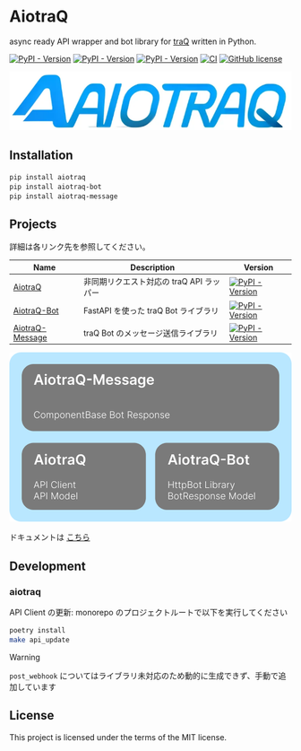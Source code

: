 # AiotraQ

async ready API wrapper and bot library for [traQ](https://github.com/traPtitech/traQ) written in Python.

[![PyPI - Version](https://img.shields.io/pypi/v/aiotraq?label=aiotraq)](https://pypi.org/project/aiotraq/)
[![PyPI - Version](https://img.shields.io/pypi/v/aiotraq-bot?label=aiotraq-bot)](https://pypi.org/project/aiotraq-bot/)
[![PyPI - Version](https://img.shields.io/pypi/v/aiotraq-message?label=aiotraq-message)](https://pypi.org/project/aiotraq-message/)
[![CI](https://github.com/toshi-pono/aiotraq/actions/workflows/ci.yml/badge.svg)](https://github.com/toshi-pono/aiotraq/actions/workflows/ci.yml)
[![GitHub license](https://img.shields.io/badge/license-MIT-blue.svg)](https://github.com/toshi-pono/aiotraq/blob/main/LICENSE)

![teaser](docs/static/img/aiotraq.png)

## Installation

```bash
pip install aiotraq
pip install aiotraq-bot
pip install aiotraq-message
```

## Projects

詳細は各リンク先を参照してください。

| Name                                                                            | Description                              | Version                                                                                                                             |
| ------------------------------------------------------------------------------- | ---------------------------------------- | ----------------------------------------------------------------------------------------------------------------------------------- |
| [AiotraQ](https://github.com/toshi-pono/aiotraq/tree/main/libs/aiotraq)         | 非同期リクエスト対応の traQ API ラッパー | [![PyPI - Version](https://img.shields.io/pypi/v/aiotraq?label=aiotraq)](https://pypi.org/project/aiotraq/)                         |
| [AiotraQ-Bot](https://github.com/toshi-pono/aiotraq/tree/main/libs/bot)         | FastAPI を使った traQ Bot ライブラリ     | [![PyPI - Version](https://img.shields.io/pypi/v/aiotraq-bot?label=aiotraq-bot)](https://pypi.org/project/aiotraq-bot/)             |
| [AiotraQ-Message](https://github.com/toshi-pono/aiotraq/tree/main/libs/message) | traQ Bot のメッセージ送信ライブラリ      | [![PyPI - Version](https://img.shields.io/pypi/v/aiotraq-message?label=aiotraq-message)](https://pypi.org/project/aiotraq-message/) |

![overview](docs/docs/overview.svg)

ドキュメントは [こちら](https://toshi-pono.github.io/aiotraq/docs/intro/)

## Development

### aiotraq

API Client の更新: monorepo のプロジェクトルートで以下を実行してください

```bash
poetry install
make api_update
```

> [!WARNING]
> `post_webhook` についてはライブラリ未対応のため動的に生成できず、手動で追加しています

## License

This project is licensed under the terms of the MIT license.
